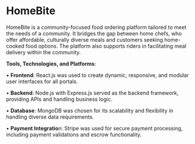 # HomeBite
HomeBite is a community-focused food ordering platform tailored to meet the needs of  a community. It bridges the gap between home chefs,  who offer affordable, culturally diverse meals and customers seeking home-cooked  food options. The platform also supports riders in facilitating meal delivery within the community.

**Tools, Technologies, and Platforms**: 

• **Frontend**: React.js was used to create dynamic, responsive, and modular 
user interfaces for all portals. 

• **Backend**: Node.js with Express.js served as the backend framework, 
providing APIs and handling business logic. 

• **Database**: MongoDB was chosen for its scalability and flexibility in 
handling diverse data requirements. 

• **Payment Integratio**n: Stripe was used for secure payment processing, 
including payment validations and escrow functionality. 

